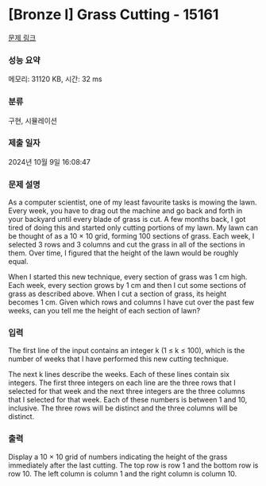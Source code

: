 # [Bronze I] Grass Cutting - 15161 

[문제 링크](https://www.acmicpc.net/problem/15161) 

### 성능 요약

메모리: 31120 KB, 시간: 32 ms

### 분류

구현, 시뮬레이션

### 제출 일자

2024년 10월 9일 16:08:47

### 문제 설명

<p>As a computer scientist, one of my least favourite tasks is mowing the lawn. Every week, you have to drag out the machine and go back and forth in your backyard until every blade of grass is cut. A few months back, I got tired of doing this and started only cutting portions of my lawn. My lawn can be thought of as a 10 × 10 grid, forming 100 sections of grass. Each week, I selected 3 rows and 3 columns and cut the grass in all of the sections in them. Over time, I figured that the height of the lawn would be roughly equal.</p>

<p>When I started this new technique, every section of grass was 1 cm high. Each week, every section grows by 1 cm and then I cut some sections of grass as described above. When I cut a section of grass, its height becomes 1 cm. Given which rows and columns I have cut over the past few weeks, can you tell me the height of each section of lawn?</p>

### 입력 

 <p>The first line of the input contains an integer k (1 ≤ k ≤ 100), which is the number of weeks that I have performed this new cutting technique.</p>

<p>The next k lines describe the weeks. Each of these lines contain six integers. The first three integers on each line are the three rows that I selected for that week and the next three integers are the three columns that I selected for that week. Each of these numbers is between 1 and 10, inclusive. The three rows will be distinct and the three columns will be distinct.</p>

### 출력 

 <p>Display a 10 × 10 grid of numbers indicating the height of the grass immediately after the last cutting. The top row is row 1 and the bottom row is row 10. The left column is column 1 and the right column is column 10.</p>

